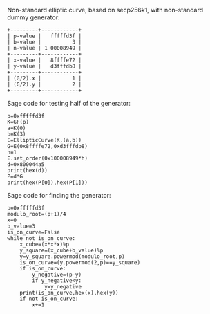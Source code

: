 Non-standard elliptic curve, based on secp256k1, with non-standard dummy generator:
```
+---------+------------+
| p-value |   fffffd3f |
| b-value |          3 |
| n-value | 1 00008949 |
+---------+------------+
| x-value |   8ffffe72 |
| y-value |   d3fffdb8 |
+---------+------------+
| (G/2).x |          1 |
| (G/2).y |          2 |
+---------+------------+
```
Sage code for testing half of the generator:
```
p=0xfffffd3f
K=GF(p)
a=K(0)
b=K(3)
E=EllipticCurve(K,(a,b))
G=E(0x8ffffe72,0xd3fffdb8)
h=1
E.set_order(0x100008949*h)
d=0x800044a5
print(hex(d))
P=d*G
print(hex(P[0]),hex(P[1]))
```
Sage code for finding the generator:
```
p=0xfffffd3f
modulo_root=(p+1)/4
x=0
b_value=3
is_on_curve=False
while not is_on_curve:
    x_cube=(x*x*x)%p
    y_square=(x_cube+b_value)%p
    y=y_square.powermod(modulo_root,p)
    is_on_curve=(y.powermod(2,p)==y_square)
    if is_on_curve:
        y_negative=(p-y)
        if y_negative<y:
            y=y_negative
    print(is_on_curve,hex(x),hex(y))
    if not is_on_curve:
        x+=1
```

